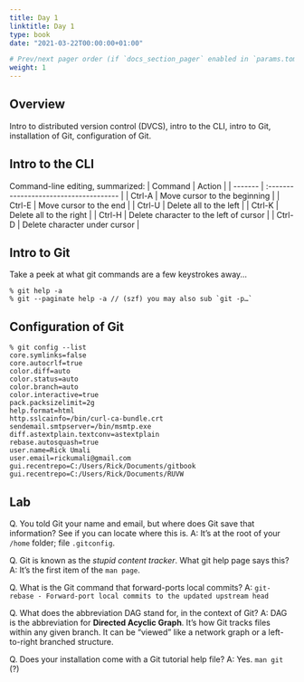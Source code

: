 ```yaml
---
title: Day 1
linktitle: Day 1
type: book
date: "2021-03-22T00:00:00+01:00"

# Prev/next pager order (if `docs_section_pager` enabled in `params.toml`)
weight: 1
---
```


## Overview
Intro to distributed version control (DVCS), intro to the CLI, intro to Git, installation of Git, configuration of Git.

## Intro to the CLI
Command-line editing, summarized:
| Command | Action                                 |
| ------- | :------------------------------------- |
| Ctrl-A  | Move cursor to the beginning           |
| Ctrl-E  | Move cursor to the end                 |
| Ctrl-U  | Delete all to the left                 |
| Ctrl-K  | Delete all to the right                |
| Ctrl-H  | Delete character to the left of cursor |
| Ctrl-D  | Delete character under cursor          |

## Intro to Git
Take a peek at what git commands are a few keystrokes away…
```
% git help -a
% git --paginate help -a // (szf) you may also sub `git -p…`
```

## Configuration of Git

```
% git config --list
core.symlinks=false
core.autocrlf=true
color.diff=auto
color.status=auto
color.branch=auto
color.interactive=true
pack.packsizelimit=2g
help.format=html
http.sslcainfo=/bin/curl-ca-bundle.crt
sendemail.smtpserver=/bin/msmtp.exe
diff.astextplain.textconv=astextplain
rebase.autosquash=true
user.name=Rick Umali
user.email=rickumali@gmail.com
gui.recentrepo=C:/Users/Rick/Documents/gitbook
gui.recentrepo=C:/Users/Rick/Documents/RUVW
```

## Lab
Q. You told Git your name and email, but where does Git save that information? See if you can locate where this is.
A: It’s at the root of your `/home` folder; file `.gitconfig`.

Q. Git is known as the _stupid content tracker_. What git help page says this?
A: It’s the first item of the `man page`.

Q. What is the Git command that forward-ports local commits?
A: `git-rebase - Forward-port local commits to the updated upstream head`

Q. What does the abbreviation DAG stand for, in the context of Git?
A: DAG is the abbreviation for **Directed Acyclic Graph**. It’s how Git tracks files within any given branch. It can be “viewed” like a network graph or a left-to-right branched structure.

Q. Does your installation come with a Git tutorial help file?
A: Yes. `man git` (?)